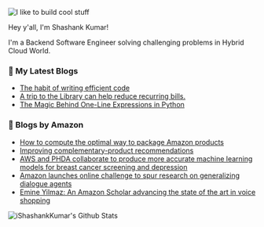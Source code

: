 ![I like to build cool stuff](https://res.cloudinary.com/dt8g3rhcy/image/upload/v1595929574/i_like_to_build_cool_shit._1_nzbwjh.png)

Hey y'all, I'm Shashank Kumar! 

I'm a Backend Software Engineer solving challenging problems in Hybrid Cloud World.

### 📕 My Latest Blogs
<!-- BLOG-POST-LIST:START -->
- [The habit of writing efficient code](https://medium.com/@ishashankkumar/the-habit-of-writing-efficient-code-153b05f04269?source=rss-d24dda280d5f------2)
- [A trip to the Library can help reduce recurring bills.](https://medium.com/swlh/a-trip-to-the-library-can-help-reduce-recurring-bills-23bca495cdf5?source=rss-d24dda280d5f------2)
- [The Magic Behind One-Line Expressions in Python](https://medium.com/swlh/the-magic-behind-one-line-expressions-in-python-816c10180c5c?source=rss-d24dda280d5f------2)
<!-- BLOG-POST-LIST:END -->

### 📕 Blogs by Amazon
<!-- AMAZON-BLOG-POST-LIST:START -->
- [How to compute the optimal way to package Amazon products](https://www.amazon.science/blog/how-to-compute-the-optimal-way-to-package-amazon-products)
- [Improving complementary-product recommendations](https://www.amazon.science/blog/improving-complementary-product-recommendations)
- [AWS and PHDA collaborate to produce more accurate machine learning models for breast cancer screening and depression](https://www.amazon.science/aws-and-phda-collaborate-to-produce-more-accurate-machine-learning-models-for-breast-cancer-screening-and-depression)
- [Amazon launches online challenge to spur research on generalizing dialogue agents](https://www.amazon.science/blog/amazon-launches-online-challenge-to-spur-research-on-generalizing-dialogue-agents)
- [Emine Yilmaz: An Amazon Scholar advancing the state of the art in voice shopping](https://www.amazon.science/working-at-amazon/emine-yilmaz-an-amazon-scholar-advancing-alexa-voice-shopping)
<!-- AMAZON-BLOG-POST-LIST:END -->



<img align="center" alt="iShashankKumar's Github Stats" src="https://github-readme-stats.vercel.app/api?username=ishashankkumar&show_icons=true&hide_border=true" />
